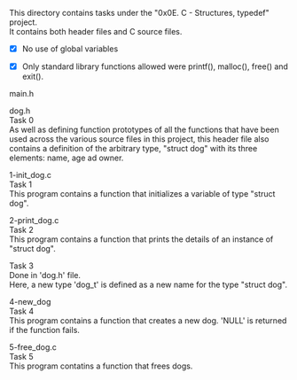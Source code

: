 This directory contains tasks under the "0x0E. C - Structures, typedef" project.<br>
It contains both header files and C source files.<br>
- [x] No use of global variables
- [x] Only standard library functions allowed were printf(), malloc(), free() and exit().


main.h


dog.h<br>
Task 0<br>
As well as defining function prototypes of all the functions that have been used across the various source files in this project, this header file also contains a definition of the arbitrary type, "struct dog" with its three elements: name, age ad owner.

1-init_dog.c<br>
Task 1<br>
This program contains a function that initializes a variable of type "struct dog".

2-print_dog.c<br>
Task 2<br>
This program contains a function that prints the details of an instance of "struct dog".

Task 3<br>
Done in 'dog.h' file.<br>
Here, a new type 'dog_t' is defined as a new name for the type "struct dog".

4-new_dog<br>
Task 4<br>
This program contains a function that creates a new dog. 'NULL' is returned if the function fails.

5-free_dog.c<br>
Task 5<br>
This program contatins a function that frees dogs.
